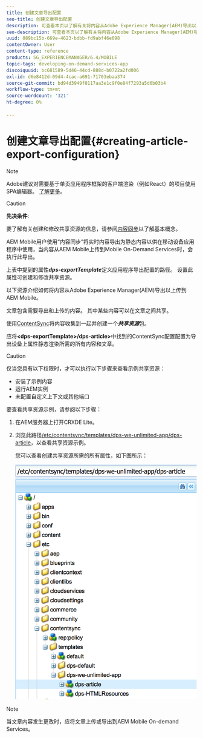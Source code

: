 ```yaml
---
title: 创建文章导出配置
seo-title: 创建文章导出配置
description: 可查看本页以了解有关将内容从Adobe Experience Manager(AEM)导出以上传到AEM Mobile的信息。
seo-description: 可查看本页以了解有关将内容从Adobe Experience Manager(AEM)导出以上传到AEM Mobile的信息。
uuid: 089bc15b-669e-4623-bdbb-fd9abf46e098
contentOwner: User
content-type: reference
products: SG_EXPERIENCEMANAGER/6.4/MOBILE
topic-tags: developing-on-demand-services-app
discoiquuid: bc681589-5d46-44cd-888d-b0722a2fd006
exl-id: d6e8412d-09d4-4cac-a691-71703ebaa374
source-git-commit: bd94d3949f0117aa3e1c9f0e84f7293a5d6b03b4
workflow-type: tm+mt
source-wordcount: '321'
ht-degree: 0%

---
```


# 创建文章导出配置{#creating-article-export-configuration}

>[!NOTE]
>
>Adobe建议对需要基于单页应用程序框架的客户端渲染（例如React）的项目使用SPA编辑器。 [了解更多](/help/sites-developing/spa-overview.md)。

>[!CAUTION]
>
>**先决条件**:
>
>要了解有关创建和修改共享资源的信息，请参阅[内容同步](/help/mobile/mobile-ondemand-contentsync.md)以了解基本概念。

AEM Mobile用户使用“内容同步”将实时内容导出为静态内容以供在移动设备应用程序中使用，当内容从AEM Mobile上传到Mobile On-Demand Services时，会执行此导出。

上表中提到的属性&#x200B;***dps-exportTemplate***&#x200B;定义应用程序导出配置的路径。 设置此属性可创建和修改共享资源。

以下资源介绍如何将内容从Adobe Experience Manager(AEM)导出以上传到AEM Mobile。

文章包含需要导出和上传的内容。 其中某些内容可以在文章之间共享。

使用[ContentSync](/help/mobile/mobile-ondemand-contentsync.md)将内容收集到一起并创建一个&#x200B;***共享资源***&#x200B;包。

应将&#x200B;**&lt;dps-exportTemplate>/dps-article>**&#x200B;中找到的ContentSync配置配置为导出设备上属性静态渲染所需的所有内容和文章。

>[!CAUTION]
>
>仅当您具有以下权限时，才可以执行以下步骤来查看示例共享资源：
>
>* 安装了示例内容
>* 运行AEM实例
>* 未配置自定义上下文或其他端口

>



要查看共享资源示例，请参阅以下步骤：

1. 在AEM服务器上打开CRXDE Lite。
1. 浏览此路径[/etc/contentsync/templates/dps-we-unlimited-app/dps-article](http://localhost:4502/crx/de/index.jsp#/etc/contentsync/templates/dps-we-unlimited-app/dps-article)，以查看共享资源示例。

   您可以查看创建共享资源所需的所有属性，如下图所示：

   ![chlimage_1-134](assets/chlimage_1-134.png)

>[!NOTE]
>
>当文章内容发生更改时，应将文章上传或导出到AEM Mobile On-demand Services。
